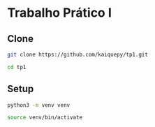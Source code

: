 # Trabalho Prático I


## Clone
```bash
git clone https://github.com/kaiquepy/tp1.git

cd tp1
```

## Setup
```bash
python3 -m venv venv

source venv/bin/activate
```
